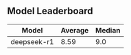 ## Model Leaderboard

| Model       | Average | Median |
| ----------- | ------- | ------ |
| deepseek-r1 | 8.59    | 9.0    |

